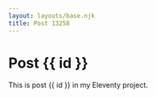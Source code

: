 ```yaml
---
layout: layouts/base.njk
title: Post 13258
---
```


# Post {{ id }}

This is post {{ id }} in my Eleventy project.
